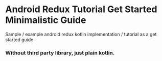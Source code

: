 # Android Redux Tutorial Get Started Minimalistic Guide
Sample / example android redux kotlin implementation / tutorial as a get started guide 
### Without third party library, just plain kotlin.


